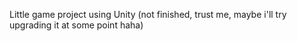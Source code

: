 Little game project using Unity (not finished, trust me, maybe i'll try upgrading it at some point haha)
